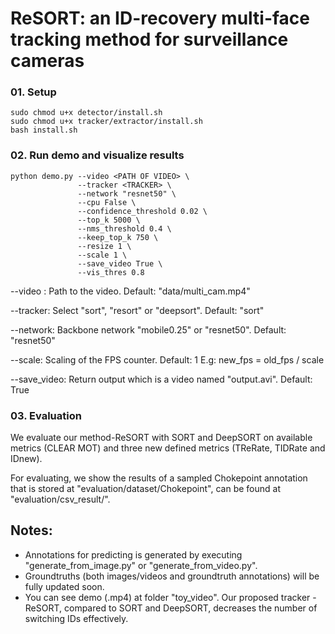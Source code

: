 # ReSORT: an ID-recovery multi-face tracking method for surveillance cameras

### 01. Setup 
```
sudo chmod u+x detector/install.sh
sudo chmod u+x tracker/extractor/install.sh
bash install.sh
```

### 02. Run demo and visualize results
```
python demo.py --video <PATH OF VIDEO> \
               --tracker <TRACKER> \
               --network "resnet50" \
               --cpu False \
               --confidence_threshold 0.02 \
               --top_k 5000 \ 
               --nms_threshold 0.4 \
               --keep_top_k 750 \
               --resize 1 \
               --scale 1 \
               --save_video True \
               --vis_thres 0.8
```
--video : Path to the video. Default: "data/multi_cam.mp4" 

--tracker: Select "sort", "resort" or "deepsort". Default: "sort" 

--network: Backbone network "mobile0.25" or "resnet50". Default: "resnet50" 

--scale: Scaling of the FPS counter. Default: 1 
E.g: new_fps = old_fps / scale 

--save_video: Return output which is a video named "output.avi". Default: True 

### 03. Evaluation
We evaluate our method-ReSORT with SORT and DeepSORT on available metrics (CLEAR MOT) and three new defined metrics (TReRate, TIDRate and IDnew).

For evaluating, we show the results of a sampled Chokepoint annotation that is stored at "evaluation/dataset/Chokepoint", can be found at "evaluation/csv_result/".

## Notes:
- Annotations for predicting is generated by executing "generate_from_image.py" or "generate_from_video.py".
- Groundtruths (both images/videos and groundtruth annotations) will be fully updated soon.
- You can see demo (.mp4) at folder "toy_video". Our proposed tracker - ReSORT, compared to SORT and DeepSORT, decreases the number of switching IDs effectively.
